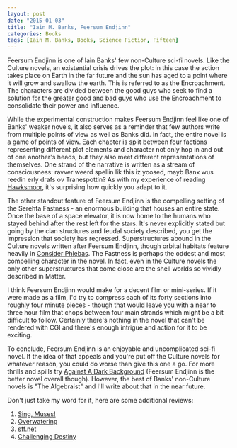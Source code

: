 ```yaml
---
layout: post
date: "2015-01-03"
title: "Iain M. Banks, Feersum Endjinn"
categories: Books
tags: [Iain M. Banks, Books, Science Fiction, Fifteen]
---
```


Feersum Endjinn is one of Iain Banks' few non-Culture sci-fi novels. Like the Culture novels, an existential crisis drives the plot: in this case the action takes place on Earth in the far future and the sun has aged to a point where it will grow and swallow the earth. This is referred to as the Encroachment. The characters are divided between the good guys who seek to find a solution for the greater good and bad guys who use the Encroachment to consolidate their power and influence.

While the experimental construction makes Feersum Endjinn feel like one of Banks' weaker novels, it also serves as a reminder that few authors write from multiple points of view as well as Banks did. In fact, the entire novel is a game of points of view. Each chapter is split between four factions representing different plot elements and character not only hop in and out of one another's heads, but they also meet different representations of themselves. One strand of the narrative is written as a stream of consciousness: ravver weerd spellin lik this iz yoosed, mayb Banx wus reedin erly drafs ov Tranespottin? As with my experience of reading [Hawksmoor](/hawksmoor/), it's surprising how quickly you adapt to it.

The other standout feature of Feersum Endjinn is the compelling setting of the Serehfa Fastness - an enormous building that houses an entire state. Once the base of a space elevator, it is now home to the humans who stayed behind after the rest left for the stars. It's never explicitly stated but going by the clan structures and feudal society described, you get the impression that society has regressed. Superstructures abound in the Culture novels written after Feersum Endjinn, though orbital habitats feature heavily in [Consider Phlebas](/consider-phlebas-a-picaresque-in-space/). The Fastness is perhaps the oddest and most compelling character in the novel. In fact, even in the Culture novels the only other superstructures that come close are the shell worlds so vividly described in Matter.

I think Feersum Endjinn would make for a decent film or mini-series. If it were made as a film, I'd try to compress each of its forty sections into roughly four minute pieces - though that would leave you with a near to three hour film that chops between four main strands which might be a bit difficult to follow. Certainly there's nothing in the novel that can't be rendered with CGI and there's enough intrigue and action for it to be exciting.

To conclude, Feersum Endjinn is an enjoyable and uncomplicated sci-fi novel. If the idea of that appeals and you're put off the Culture novels for whatever reason, you could do worse than give this one a go. For more thrills and spills try [Against A Dark Background](/against-a-dark-background/) (Feersum Endjinn is the better novel overall though). However, the best of Banks' non-Culture novels is "The Algebraist" and I'll write about that in the near future.

Don't just take my word for it, here are some additional reviews:

  1. [Sing, Muses!](http://singmuses.wordpress.com/2013/06/21/feersum-endjinn-by-iain-m-banks/)
  2. [Overwatering](http://overwatering.org/blog/2007/08/feersum-endjinn/)
  3. [sff.net](http://www.sff.net/people/richard.horton/endjinn.htm)
  4. [Challenging Destiny](http://www.challengingdestiny.com/reviews/feersumendjinn.htm)